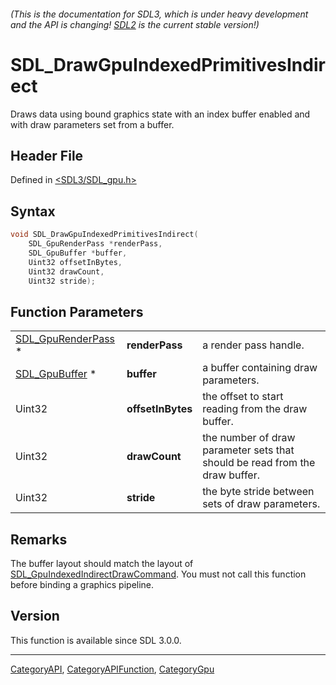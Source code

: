 ###### (This is the documentation for SDL3, which is under heavy development and the API is changing! [SDL2](https://wiki.libsdl.org/SDL2/) is the current stable version!)
# SDL_DrawGpuIndexedPrimitivesIndirect

Draws data using bound graphics state with an index buffer enabled and with draw parameters set from a buffer.

## Header File

Defined in [<SDL3/SDL_gpu.h>](https://github.com/libsdl-org/SDL/blob/main/include/SDL3/SDL_gpu.h)

## Syntax

```c
void SDL_DrawGpuIndexedPrimitivesIndirect(
    SDL_GpuRenderPass *renderPass,
    SDL_GpuBuffer *buffer,
    Uint32 offsetInBytes,
    Uint32 drawCount,
    Uint32 stride);
```

## Function Parameters

|                                          |                   |                                                                             |
| ---------------------------------------- | ----------------- | --------------------------------------------------------------------------- |
| [SDL_GpuRenderPass](SDL_GpuRenderPass) * | **renderPass**    | a render pass handle.                                                       |
| [SDL_GpuBuffer](SDL_GpuBuffer) *         | **buffer**        | a buffer containing draw parameters.                                        |
| Uint32                                   | **offsetInBytes** | the offset to start reading from the draw buffer.                           |
| Uint32                                   | **drawCount**     | the number of draw parameter sets that should be read from the draw buffer. |
| Uint32                                   | **stride**        | the byte stride between sets of draw parameters.                            |

## Remarks

The buffer layout should match the layout of
[SDL_GpuIndexedIndirectDrawCommand](SDL_GpuIndexedIndirectDrawCommand). You
must not call this function before binding a graphics pipeline.

## Version

This function is available since SDL 3.0.0.

----
[CategoryAPI](CategoryAPI), [CategoryAPIFunction](CategoryAPIFunction), [CategoryGpu](CategoryGpu)

